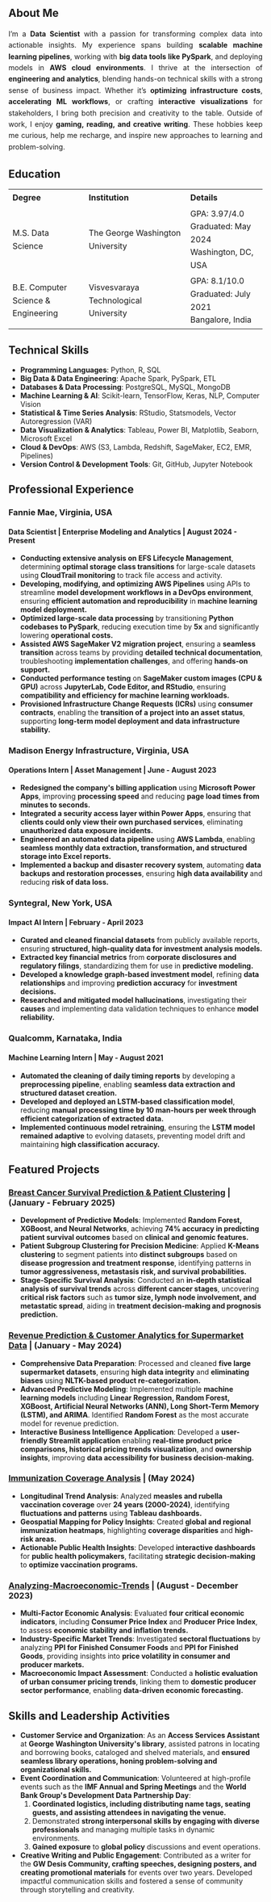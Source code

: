 ## About Me
<div style="text-align: justify; text-justify: inter-word; line-height: 1.6;">
I’m a <strong>Data Scientist</strong> with a passion for transforming complex data into actionable insights. My experience spans building <strong>scalable machine learning pipelines</strong>, working with <strong>big data tools like PySpark</strong>, and deploying models in <strong>AWS cloud environments</strong>. I thrive at the intersection of <strong>engineering and analytics</strong>, blending hands-on technical skills with a strong sense of business impact. Whether it’s <strong>optimizing infrastructure costs</strong>, <strong>accelerating ML workflows</strong>, or crafting <strong>interactive visualizations</strong> for stakeholders, I bring both precision and creativity to the table. Outside of work, I enjoy <strong>gaming, reading, and creative writing</strong>. These hobbies keep me curious, help me recharge, and inspire new approaches to learning and problem-solving.
</div>



<!-- ## What I Do
- **Design and implement scalable machine learning solutions** in Python and PySpark to handle **large-scale datasets** efficiently.
- **Build and optimize end-to-end machine learning pipelines**, ensuring smooth **data processing** from ingestion to model deployment.
- **Conduct advanced statistical analysis and forecasting** to provide **data-driven insights** that inform **business strategy** and **operational improvements.**
- **Develop interactive data visualizations** using **Tableau and Power BI** to present complex data in an **intuitive and accessible format.**
- **Enhance DevOps workflows** by **automating model development and deployment processes**, ensuring **reproducibility and efficiency** in production environments. -->


<!--## Education
### The George Washington University
**M.S. Data Science** _(GPA: 3.97/4.0)_
###### Graduated: May 2024 | Washington, DC, USA


### Visvesvaraya Technological University
**B.E. Computer Science & Engineering** _(GPA: 8.1/10.0)_
###### Graduated: July 2021 | Bangalore, India -->

## Education
<table style="width:100%; text-align:left; line-height: 1.6;">
  <tr>
    <th style="width:30%"><strong>Degree</strong></th>
    <th style="width:40%"><strong>Institution</strong></th>
    <th style="width:30%"><strong>Details</strong></th>
  </tr>
  <tr>
    <td>M.S. Data Science</td>
    <td>The George Washington University</td>
    <td>GPA: 3.97/4.0<br>Graduated: May 2024<br>Washington, DC, USA</td>
  </tr>
  <tr>
    <td>B.E. Computer Science & Engineering</td>
    <td>Visvesvaraya Technological University</td>
    <td>GPA: 8.1/10.0<br>Graduated: July 2021<br>Bangalore, India</td>
  </tr>
</table>


## Technical Skills
- **Programming Languages**: Python, R, SQL
- **Big Data & Data Engineering**: Apache Spark, PySpark, ETL
- **Databases & Data Processing**: PostgreSQL, MySQL, MongoDB
- **Machine Learning & AI**: Scikit-learn, TensorFlow, Keras, NLP, Computer Vision
- **Statistical & Time Series Analysis**: RStudio, Statsmodels, Vector Autoregression (VAR)
- **Data Visualization & Analytics**: Tableau, Power BI, Matplotlib, Seaborn, Microsoft Excel
- **Cloud & DevOps**: AWS (S3, Lambda, Redshift, SageMaker, EC2, EMR, Pipelines)
- **Version Control & Development Tools**: Git, GitHub, Jupyter Notebook


## Professional Experience
### Fannie Mae, Virginia, USA
#### Data Scientist | Enterprise Modeling and Analytics | August 2024 - Present
- **Conducting extensive analysis on EFS Lifecycle Management**, determining **optimal storage class transitions** for large-scale datasets using **CloudTrail monitoring** to track file access and activity.
- **Developing, modifying, and optimizing AWS Pipelines** using APIs to streamline **model development workflows in a DevOps environment**, ensuring **efficient automation and reproducibility** in **machine learning model deployment.**
- **Optimized large-scale data processing** by transitioning **Python codebases to PySpark**, reducing execution time by **5x** and significantly lowering **operational costs.**
- **Assisted AWS SageMaker V2 migration project**, ensuring a **seamless transition** across teams by providing **detailed technical documentation**, troubleshooting **implementation challenges**, and offering **hands-on support.**
- **Conducted performance testing** on **SageMaker custom images (CPU & GPU)** across **JupyterLab, Code Editor, and RStudio**, ensuring **compatibility and efficiency for machine learning workloads.**
- **Provisioned Infrastructure Change Requests (ICRs)** using **consumer contracts**, enabling the **transition of a project into an asset status**, supporting **long-term model deployment and data infrastructure stability.**


### Madison Energy Infrastructure, Virginia, USA
#### Operations Intern | Asset Management | June - August 2023
- **Redesigned the company's billing application** using **Microsoft Power Apps**, improving **processing speed** and reducing **page load times from minutes to seconds.**
- **Integrated a security access layer within Power Apps**, ensuring that **clients could only view their own purchased services**, eliminating **unauthorized data exposure incidents.**
- **Engineered an automated data pipeline** using **AWS Lambda**, enabling **seamless monthly data extraction, transformation, and structured storage into Excel reports.**
- **Implemented a backup and disaster recovery system**, automating **data backups and restoration processes**, ensuring **high data availability** and reducing **risk of data loss.**


### Syntegral, New York, USA
#### Impact AI Intern | February - April 2023
- **Curated and cleaned financial datasets** from publicly available reports, ensuring **structured, high-quality data for investment analysis models.**
- **Extracted key financial metrics** from **corporate disclosures and regulatory filings**, standardizing them for use in **predictive modeling.**
- **Developed a knowledge graph-based investment model**, refining **data relationships** and improving **prediction accuracy** for **investment decisions.**
- **Researched and mitigated model hallucinations**, investigating their **causes** and implementing data validation techniques to enhance **model reliability.**


### Qualcomm, Karnataka, India
#### Machine Learning Intern | May - August 2021
- **Automated the cleaning of daily timing reports** by developing a **preprocessing pipeline**, enabling **seamless data extraction and structured dataset creation.**
- **Developed and deployed an LSTM-based classification model**, reducing **manual processing time by 10 man-hours per week through efficient categorization of extracted data.**
- **Implemented continuous model retraining**, ensuring the **LSTM model remained adaptive** to evolving datasets, preventing model drift and maintaining **high classification accuracy.**


## Featured Projects
<!--### <a href="https://github.com/sowmyamaddali/Medical-Text-Classification" target="_blank" rel="noopener noreferrer">Medical Text Classification</a> | (February 2025 - Present)
- **Developing an NLP pipeline for medical text classification**: Building a pipeline that processes and cleans research abstracts, applies TF-IDF vectorization, and clusters similar abstracts using K-Means, DBSCAN, and Hierarchical Clustering techniques.
- **Exploring dimensionality reduction & feature engineering**: Implementing PCA and t-SNE for high-dimensional visualization and experimenting with TF-IDF and Word2Vec embeddings to improve feature representation for clustering.
- **Evaluating clustering performance for meaningful insights**: Analyzing clustering quality using the Silhouette Score and adjusting hyperparameters to refine topic-based grouping of medical research abstracts.-->


### <a href="https://github.com/sowmyamaddali/Breast-Cancer-METABRIC" target="_blank" rel="noopener noreferrer">Breast Cancer Survival Prediction & Patient Clustering</a> | (January - February 2025)
- **Development of Predictive Models**: Implemented **Random Forest, XGBoost, and Neural Networks**, achieving **74% accuracy in predicting patient survival outcomes** based on **clinical and genomic features.**
- **Patient Subgroup Clustering for Precision Medicine**: Applied **K-Means clustering** to segment patients into **distinct subgroups** based on **disease progression and treatment response**, identifying patterns in **tumor aggressiveness, metastasis risk, and survival probabilities.**
- **Stage-Specific Survival Analysis**: Conducted an **in-depth statistical analysis of survival trends** across **different cancer stages**, uncovering **critical risk factors** such as **tumor size, lymph node involvement, and metastatic spread**, aiding in **treatment decision-making and prognosis prediction.**

### <a href="https://github.com/sowmyamaddali/Revenue-Prediction-Customer-Analytics-for-Supermarket-Data" target="_blank" rel="noopener noreferrer">Revenue Prediction & Customer Analytics for Supermarket Data</a> | (January - May 2024)
- **Comprehensive Data Preparation**: Processed and cleaned **five large supermarket datasets**, ensuring **high data integrity** and **eliminating biases** using **NLTK-based product re-categorization.**
- **Advanced Predictive Modeling**: Implemented multiple **machine learning models** including **Linear Regression, Random Forest, XGBoost, Artificial Neural Networks (ANN), Long Short-Term Memory (LSTM), and ARIMA**. Identified **Random Forest** as the most accurate model for revenue prediction.
- **Interactive Business Intelligence Application**: Developed a **user-friendly Streamlit application** enabling **real-time product price comparisons, historical pricing trends visualization**, and **ownership insights**, improving **data accessibility for business decision-making.**


### <a href="https://public.tableau.com/views/Immunization-Activities/Dashboard1?:language=en-US&publish=yes&:sid=&:redirect=auth&:display_count=n&:origin=viz_share_link" target="_blank" rel="noopener noreferrer">Immunization Coverage Analysis</a> | (May 2024)
- **Longitudinal Trend Analysis**: Analyzed **measles and rubella vaccination coverage** over **24 years (2000-2024)**, identifying **fluctuations and patterns** using **Tableau dashboards.**
- **Geospatial Mapping for Policy Insights**: Created **global and regional immunization heatmaps**, highlighting **coverage disparities** and **high-risk areas.**
- **Actionable Public Health Insights**: Developed **interactive dashboards** for **public health policymakers**, facilitating **strategic decision-making** to **optimize vaccination programs.**


### <a href="https://github.com/sowmyamaddali/Analyzing-Macroeconomic-Trends" target="_blank" rel="noopener noreferrer">Analyzing-Macroeconomic-Trends</a> | (August - December 2023)
- **Multi-Factor Economic Analysis**: Evaluated **four critical economic indicators**, including **Consumer Price Index** and **Producer Price Index**, to assess **economic stability and inflation trends.**
- **Industry-Specific Market Trends**: Investigated **sectoral fluctuations** by analyzing **PPI for Finished Consumer Foods** and **PPI for Finished Goods**, providing insights into **price volatility in consumer and producer markets.**
- **Macroeconomic Impact Assessment**: Conducted a **holistic evaluation of urban consumer pricing trends**, linking them to **domestic producer sector performance**, enabling **data-driven economic forecasting.**


<!--## 🤝 Volunteer Experience

#### Access Services Assistant | George Washington University
_Washington, D.C | August 2023 - May 2024_

#### Development Data Partnership Day Volunteer | The World Bank Group
_Washington, D.C | October 2023_

#### Economic Development Volunteer | International Monetary Fund
_Washington, D.C | October 2023_
Annual Meeting

#### Economic Development Volunteer | International Monetary Fund
_Washington, D.C | April 2023_
Spring Meeting -->


## Skills and Leadership Activities
- **Customer Service and Organization**: As an **Access Services Assistant** at **George Washington University's library**, assisted patrons in locating and borrowing books, cataloged and shelved materials, and **ensured seamless library operations, honing problem-solving and organizational skills.**
- **Event Coordination and Communication**: Volunteered at high-profile events such as the **IMF Annual and Spring Meetings** and the **World Bank Group's Development Data Partnership Day**:
  1. **Coordinated logistics, including distributing name tags, seating guests, and assisting attendees in navigating the venue.**
  2. Demonstrated **strong interpersonal skills by engaging with diverse professionals** and managing multiple tasks in dynamic environments.
  3. **Gained exposure** to **global policy** discussions and event operations.
- **Creative Writing and Public Engagement**: Contributed as a writer for the **GW Desis Community, crafting speeches, designing posters, and creating promotional materials** for events over two years. Developed impactful communication skills and fostered a sense of community through storytelling and creativity.
